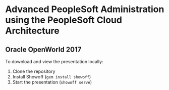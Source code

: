 # Advanced PeopleSoft Administration using the PeopleSoft Cloud Architecture

## Oracle OpenWorld 2017

To download and view the presentation locally:

1. Clone the repository
1. Install Showoff (`gem install showoff`)
1. Start the presentation (`showoff serve`)

